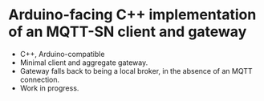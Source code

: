 Arduino-facing C++ implementation of an MQTT-SN client and gateway
==================================================================

- C++, Arduino-compatible
- Minimal client and aggregate gateway. 
- Gateway falls back to being a local broker, in the absence of an MQTT connection.
- Work in progress.
